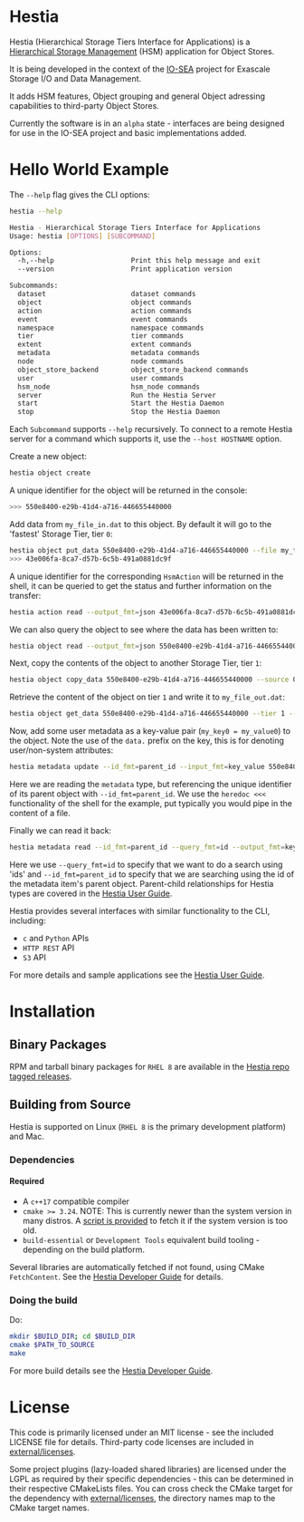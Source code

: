 # Hestia

Hestia (Hierarchical Storage Tiers Interface for Applications) is a [Hierarchical Storage Management](https://en.wikipedia.org/wiki/Hierarchical_storage_management) (HSM) application for Object Stores.

It is being developed in the context of the [IO-SEA](https://iosea-project.eu) project for Exascale Storage I/O and Data Management.

It adds HSM features, Object grouping and general Object adressing capabilities to third-party Object Stores.

Currently the software is in an `alpha` state - interfaces are being designed for use in the IO-SEA project and basic implementations added.

# Hello World Example

The `--help` flag gives the CLI options:

```bash
hestia --help
```

```bash
Hestia - Hierarchical Storage Tiers Interface for Applications
Usage: hestia [OPTIONS] [SUBCOMMAND]

Options:
  -h,--help                   Print this help message and exit
  --version                   Print application version

Subcommands:
  dataset                     dataset commands
  object                      object commands
  action                      action commands
  event                       event commands
  namespace                   namespace commands
  tier                        tier commands
  extent                      extent commands
  metadata                    metadata commands
  node                        node commands
  object_store_backend        object_store_backend commands
  user                        user commands
  hsm_node                    hsm_node commands
  server                      Run the Hestia Server
  start                       Start the Hestia Daemon
  stop                        Stop the Hestia Daemon
```

Each `Subcommand` supports `--help` recursively. To connect to a remote Hestia server for a command which supports it, use the `--host HOSTNAME` option.

Create a new object:

```bash
hestia object create
```

A unique identifier for the object will be returned in the console:

```bash
>>> 550e8400-e29b-41d4-a716-446655440000
```

Add data from `my_file_in.dat` to this object. By default it will go to the 'fastest' Storage Tier, tier `0`:

```bash
hestia object put_data 550e8400-e29b-41d4-a716-446655440000 --file my_file_in.dat
>>> 43e006fa-8ca7-d57b-6c5b-491a0881dc9f
```

A unique identifier for the corresponding `HsmAction` will be returned in the shell, it can be queried to get the status and further information on the transfer:

```bash
hestia action read --output_fmt=json 43e006fa-8ca7-d57b-6c5b-491a0881dc9f
```

We can also query the object to see where the data has been written to:

```bash
hestia object read --output_fmt=json 550e8400-e29b-41d4-a716-446655440000
```

Next, copy the contents of the object to another Storage Tier, tier `1`:

```bash
hestia object copy_data 550e8400-e29b-41d4-a716-446655440000 --source 0 --target 1
```

Retrieve the content of the object on tier `1` and write it to `my_file_out.dat`:

```bash
hestia object get_data 550e8400-e29b-41d4-a716-446655440000 --tier 1 --file my_file_out.dat 
```

Now, add some user metadata as a key-value pair (`my_key0 = my_value0`) to the object. Note the use of the `data.` prefix on the key, this is for denoting user/non-system attributes:

```bash
hestia metadata update --id_fmt=parent_id --input_fmt=key_value 550e8400-e29b-41d4-a716-446655440000 <<< data.my_key0,my_value0
```

Here we are reading the `metadata` type, but referencing the unique identifier of its parent object with `--id_fmt=parent_id`. We use the `heredoc <<<` functionality of the shell for the example, put typically you would pipe in the content of a file.

Finally we can read it back:

```bash
hestia metadata read --id_fmt=parent_id --query_fmt=id --output_fmt=key_value 550e8400-e29b-41d4-a716-446655440000
```

Here we use `--query_fmt=id` to specify that we want to do a search using 'ids' and `--id_fmt=parent_id` to specify that we are searching using the id of the metadata item's parent object. Parent-child relationships for Hestia types are covered in the [Hestia User Guide](./doc/UserGuide.md).

Hestia provides several interfaces with similar functionality to the CLI, including:

* `c` and `Python` APIs
* `HTTP REST` API
* `S3` API

For more details and sample applications see the [Hestia User Guide](./doc/UserGuide.md).

# Installation

## Binary Packages

RPM and tarball binary packages for `RHEL 8` are available in the [Hestia repo tagged releases](https://git.ichec.ie/io-sea-internal/hestia/-/releases).

## Building from Source

Hestia is supported on Linux (`RHEL 8` is the primary development platform) and Mac. 

### Dependencies

#### Required

* A `c++17` compatible compiler
* `cmake >= 3.24`. NOTE: This is currently newer than the system version in many distros. A [script is provided](infra/scripts/bootstrap_cmake.sh) to fetch it if the system version is too old.
* `build-essential` or `Development Tools` equivalent build tooling - depending on the build platform.

Several libraries are automatically fetched if not found, using CMake `FetchContent`. See the [Hestia Developer Guide](./doc/DeveloperGuide.md) for details.

### Doing the build

Do:

```bash
mkdir $BUILD_DIR; cd $BUILD_DIR
cmake $PATH_TO_SOURCE
make
```

For more build details see the [Hestia Developer Guide](./doc/DeveloperGuide.md).

# License

This code is primarily licensed under an MIT license - see the included LICENSE file for details. Third-party code licenses are included in [external/licenses](external/licenses/).

Some project plugins (lazy-loaded shared libraries) are licensed under the LGPL as required by their specific dependencies - this can be determined in their respective CMakeLists files. You can cross check the CMake target for the dependency with [external/licenses](external/licenses/), the directory names map to the CMake target names.